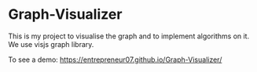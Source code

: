 # Graph-Visualizer

This is my project to visualise the graph and to implement algorithms on it. We use visjs graph library.

To see a demo: https://entrepreneur07.github.io/Graph-Visualizer/
